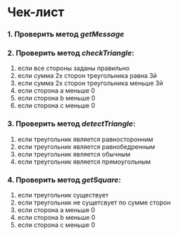 # Чек-лист

### 1. Проверить метод *getMessage*
### 2. Проверить метод *checkTriangle*:
  1. если все стороны заданы правильно  
  2. если сумма 2х сторон треугольника равна 3й  
  3. если сумма 2х сторон треугольника меньше 3й  
  4. если сторона а меньше 0  
  5. если сторона b меньше 0  
  6. если сторона с меньше 0  
### 3. Проверить метод *detectTriangle*:
  1. если треугольник является равносторонним
  2. если треугольник является равнобедренным  
  3. если треугольник является обычным  
  4. если треугольник является прямоугольным  
### 4. Проверить метод *getSquare*:
  1. если треугольник существует  
  2. если треугольник не сущетсвует по сумме сторон  
  3. если сторона а меньше 0  
  4. если сторона b меньше 0  
  5. если сторона с меньше 0  
